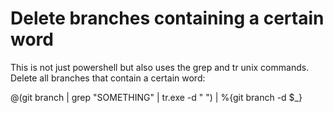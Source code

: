 # Delete branches containing a certain word
This is not just powershell but also uses the grep and tr unix commands. 
Delete all branches that contain a certain word: 

@(git branch | grep "SOMETHING" | tr.exe -d " ") | %{git branch -d $_}
